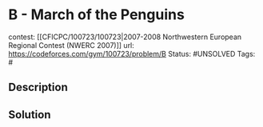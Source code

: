 # B - March of the Penguins

contest: [[CFICPC/100723/100723|2007-2008 Northwestern European Regional Contest (NWERC 2007)]]
url: https://codeforces.com/gym/100723/problem/B
Status: #UNSOLVED
Tags: #

## Description

## Solution

